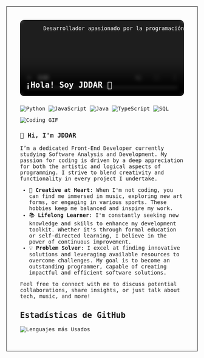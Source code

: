 <link href="https://fonts.googleapis.com/css2?family=Fragment+Mono:ital@0;1&display=swap" rel="stylesheet">

<section style="padding: 35px; border: 1px solid; font-family: 'Fragment Mono', monospace; ">
<div style="position: relative; overflow: hidden; width: 100%; height: 200px; border-radius: 10px; margin-bottom: 25px;">

  <!-- Video de fondo -->
  <video autoplay muted loop style="width: 100%; height: 100%; object-fit: cover; border-radius:10px;">
    <source src="https://videos.pexels.com/video-files/15107543/15107543-uhd_2560_1440_30fps.mp4"     type="video/mp4">
    Your browser does not support the video tag.
  </video>

  <!-- Contenedor con efecto glass -->
  <div style="    
    position: absolute; 
    top: 50%; 
    left: 50%;  
    transform: translate(-50%, -50%);
    width: 100%; 
    height:100%; 
    background: rgba(0,0,0, 0.4);
    border-radius: 10px; 
    backdrop-filter: blur(5px); 
    -webkit-backdrop-filter: blur(8px);
    border: 1px solid rgba(255, 255, 255, 0.3); 
    color: #fff;
    display:flex;
    flex-direction: column;
    justify-content:space-between;">
    <p style='text-align: right;'>Desarrollador apasionado por la programación</p>
    <div>
        <h1 style="font-size: 1.5em; border: none; margin-left: 15px;">¡Hola! Soy JDDAR 
        <span class="wave">👋</span>
        </h1>
    </div>
  </div>
</div>

![Python](https://img.shields.io/badge/-Python-000?&logo=Python)
![JavaScript](https://img.shields.io/badge/-JavaScript-000?&logo=JavaScript)
![Java](https://img.shields.io/badge/-Java-000?&logo=Java&logoColor=007396)
![TypeScript](https://img.shields.io/badge/-TypeScript-000?&logo=TypeScript)
![SQL](https://img.shields.io/badge/-SQL-000?&logo=MySQL)


![Coding GIF](https://raw.githubusercontent.com/JDDAR/JDDAR/main/BannerGIT001.gif)


### 👋 Hi, I'm JDDAR

I’m a dedicated Front-End Developer currently studying Software Analysis and Development. My passion for coding is driven by a deep appreciation for both the artistic and logical aspects of programming. I strive to blend creativity and functionality in every project I undertake.

- 🎨 **Creative at Heart**: When I'm not coding, you can find me immersed in music, exploring new art forms, or engaging in various sports. These hobbies keep me balanced and inspire my work.
- 📚 **Lifelong Learner**: I'm constantly seeking new knowledge and skills to enhance my development toolkit. Whether it's through formal education or self-directed learning, I believe in the power of continuous improvement.
- 💡 **Problem Solver**: I excel at finding innovative solutions and leveraging available resources to overcome challenges. My goal is to become an outstanding programmer, capable of creating impactful and efficient software solutions.

Feel free to connect with me to discuss potential collaborations, share insights, or just talk about tech, music, and more!


## Estadísticas de GitHub

![Lenguajes más Usados](https://github-readme-stats.vercel.app/api/top-langs/?username=JDDAR&layout=compact&theme=radical)

</section>

